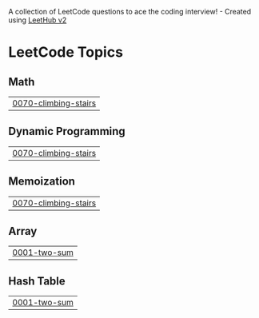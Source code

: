 A collection of LeetCode questions to ace the coding interview! - Created using [LeetHub v2](https://github.com/arunbhardwaj/LeetHub-2.0)
<!---LeetCode Topics Start-->
# LeetCode Topics
## Math
|  |
| ------- |
| [0070-climbing-stairs](https://github.com/Choi-jujuyeon/Python-CodingTest/tree/master/0070-climbing-stairs) |
## Dynamic Programming
|  |
| ------- |
| [0070-climbing-stairs](https://github.com/Choi-jujuyeon/Python-CodingTest/tree/master/0070-climbing-stairs) |
## Memoization
|  |
| ------- |
| [0070-climbing-stairs](https://github.com/Choi-jujuyeon/Python-CodingTest/tree/master/0070-climbing-stairs) |
## Array
|  |
| ------- |
| [0001-two-sum](https://github.com/Choi-jujuyeon/Python-CodingTest/tree/master/0001-two-sum) |
## Hash Table
|  |
| ------- |
| [0001-two-sum](https://github.com/Choi-jujuyeon/Python-CodingTest/tree/master/0001-two-sum) |
<!---LeetCode Topics End-->